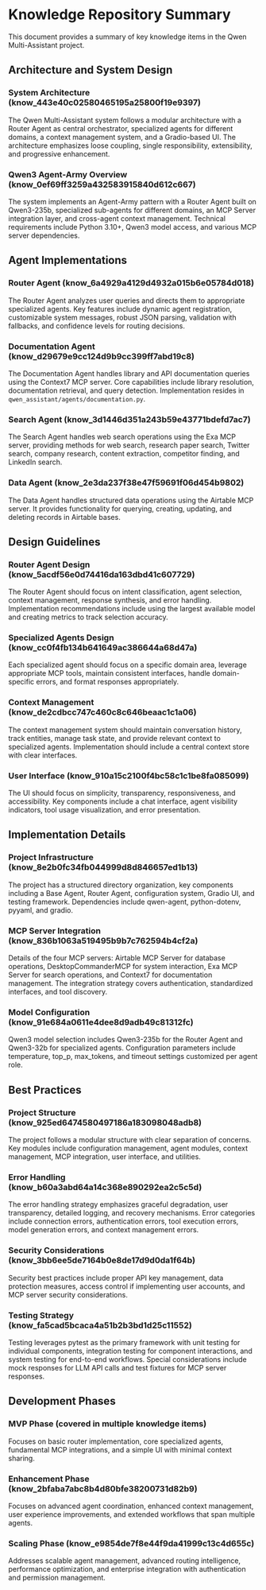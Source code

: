 # Knowledge Repository Summary

This document provides a summary of key knowledge items in the Qwen Multi-Assistant project.

## Architecture and System Design

### System Architecture (know_443e40c02580465195a25800f19e9397)
The Qwen Multi-Assistant system follows a modular architecture with a Router Agent as central orchestrator, specialized agents for different domains, a context management system, and a Gradio-based UI. The architecture emphasizes loose coupling, single responsibility, extensibility, and progressive enhancement.

### Qwen3 Agent-Army Overview (know_0ef69ff3259a432583915840d612c667)
The system implements an Agent-Army pattern with a Router Agent built on Qwen3-235b, specialized sub-agents for different domains, an MCP Server integration layer, and cross-agent context management. Technical requirements include Python 3.10+, Qwen3 model access, and various MCP server dependencies.

## Agent Implementations

### Router Agent (know_6a4929a4129d4932a015b6e05784d018)
The Router Agent analyzes user queries and directs them to appropriate specialized agents. Key features include dynamic agent registration, customizable system messages, robust JSON parsing, validation with fallbacks, and confidence levels for routing decisions.

### Documentation Agent (know_d29679e9cc124d9b9cc399ff7abd19c8)
The Documentation Agent handles library and API documentation queries using the Context7 MCP server. Core capabilities include library resolution, documentation retrieval, and query detection. Implementation resides in `qwen_assistant/agents/documentation.py`.

### Search Agent (know_3d1446d351a243b59e43771bdefd7ac7)
The Search Agent handles web search operations using the Exa MCP server, providing methods for web search, research paper search, Twitter search, company research, content extraction, competitor finding, and LinkedIn search.

### Data Agent (know_2e3da237f38e47f59691f06d454b9802)
The Data Agent handles structured data operations using the Airtable MCP server. It provides functionality for querying, creating, updating, and deleting records in Airtable bases.

## Design Guidelines

### Router Agent Design (know_5acdf56e0d74416da163dbd41c607729)
The Router Agent should focus on intent classification, agent selection, context management, response synthesis, and error handling. Implementation recommendations include using the largest available model and creating metrics to track selection accuracy.

### Specialized Agents Design (know_cc0f4fb134b641649ac386644a68d47a)
Each specialized agent should focus on a specific domain area, leverage appropriate MCP tools, maintain consistent interfaces, handle domain-specific errors, and format responses appropriately.

### Context Management (know_de2cdbcc747c460c8c646beaac1c1a06)
The context management system should maintain conversation history, track entities, manage task state, and provide relevant context to specialized agents. Implementation should include a central context store with clear interfaces.

### User Interface (know_910a15c2100f4bc58c1c1be8fa085099)
The UI should focus on simplicity, transparency, responsiveness, and accessibility. Key components include a chat interface, agent visibility indicators, tool usage visualization, and error presentation.

## Implementation Details

### Project Infrastructure (know_8e2b0fc34fb044999d8d846657ed1b13)
The project has a structured directory organization, key components including a Base Agent, Router Agent, configuration system, Gradio UI, and testing framework. Dependencies include qwen-agent, python-dotenv, pyyaml, and gradio.

### MCP Server Integration (know_836b1063a519495b9b7c762594b4cf2a)
Details of the four MCP servers: Airtable MCP Server for database operations, DesktopCommanderMCP for system interaction, Exa MCP Server for search operations, and Context7 for documentation management. The integration strategy covers authentication, standardized interfaces, and tool discovery.

### Model Configuration (know_91e684a0611e4dee8d9adb49c81312fc)
Qwen3 model selection includes Qwen3-235b for the Router Agent and Qwen3-32b for specialized agents. Configuration parameters include temperature, top_p, max_tokens, and timeout settings customized per agent role.

## Best Practices

### Project Structure (know_925ed6474580497186a183098048adb8)
The project follows a modular structure with clear separation of concerns. Key modules include configuration management, agent modules, context management, MCP integration, user interface, and utilities.

### Error Handling (know_b60a3abd64a14c368e890292ea2c5c5d)
The error handling strategy emphasizes graceful degradation, user transparency, detailed logging, and recovery mechanisms. Error categories include connection errors, authentication errors, tool execution errors, model generation errors, and context management errors.

### Security Considerations (know_3bb6ee5de7164b0e8de17d9d0da1f64b)
Security best practices include proper API key management, data protection measures, access control if implementing user accounts, and MCP server security considerations.

### Testing Strategy (know_fa5cad5bcaca4a51b2b3bd1d25c11552)
Testing leverages pytest as the primary framework with unit testing for individual components, integration testing for component interactions, and system testing for end-to-end workflows. Special considerations include mock responses for LLM API calls and test fixtures for MCP server responses.

## Development Phases

### MVP Phase (covered in multiple knowledge items)
Focuses on basic router implementation, core specialized agents, fundamental MCP integrations, and a simple UI with minimal context sharing.

### Enhancement Phase (know_2bfaba7abc8b4d80bfe38200731d82b9)
Focuses on advanced agent coordination, enhanced context management, user experience improvements, and extended workflows that span multiple agents.

### Scaling Phase (know_e9854de7f8e44f9da41999c13c4d655c)
Addresses scalable agent management, advanced routing intelligence, performance optimization, and enterprise integration with authentication and permission management.